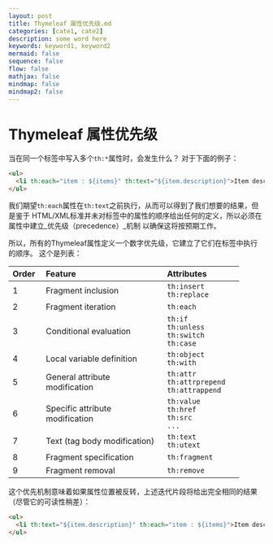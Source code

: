 ```yaml
---
layout: post
title: Thymeleaf 属性优先级.md
categories: [cate1, cate2]
description: some word here
keywords: keyword1, keyword2
mermaid: false
sequence: false
flow: false
mathjax: false
mindmap: false
mindmap2: false
---
```

# Thymeleaf 属性优先级

当在同一个标签中写入多个`th:*`属性时，会发生什么？ 对于下面的例子：

```html
<ul>
  <li th:each="item : ${items}" th:text="${item.description}">Item description here...</li>
</ul>
```

我们期望`th:each`属性在`th:text`之前执行，从而可以得到了我们想要的结果，但是鉴于 HTML/XML标准并未对标签中的属性的顺序给出任何的定义，所以必须在属性中建立_优先级（precedence）_机制
以确保这将按预期工作。

所以，所有的Thymeleaf属性定义一个数字优先级，它建立了它们在标签中执行的顺序。 这个是列表：

<div class="table-scroller">
<table style="width:90%;">
<colgroup>
<col style="width: 11%">
<col style="width: 48%">
<col style="width: 30%">
</colgroup>
<thead>
<tr class="header">
<th style="text-align: left;">Order</th>
<th style="text-align: left;">Feature</th>
<th style="text-align: left;">Attributes</th>
</tr>
</thead>
<tbody>
<tr class="odd">
<td style="text-align: left;">1</td>
<td style="text-align: left;">Fragment inclusion</td>
<td style="text-align: left;"><code>th:insert</code><br>
<code>th:replace</code></td>
</tr>
<tr class="even">
<td style="text-align: left;">2</td>
<td style="text-align: left;">Fragment iteration</td>
<td style="text-align: left;"><code>th:each</code></td>
</tr>
<tr class="odd">
<td style="text-align: left;">3</td>
<td style="text-align: left;">Conditional evaluation</td>
<td style="text-align: left;"><code>th:if</code><br>
<code>th:unless</code><br>
<code>th:switch</code><br>
<code>th:case</code></td>
</tr>
<tr class="even">
<td style="text-align: left;">4</td>
<td style="text-align: left;">Local variable definition</td>
<td style="text-align: left;"><code>th:object</code><br>
<code>th:with</code></td>
</tr>
<tr class="odd">
<td style="text-align: left;">5</td>
<td style="text-align: left;">General attribute modification</td>
<td style="text-align: left;"><code>th:attr</code><br>
<code>th:attrprepend</code><br>
<code>th:attrappend</code></td>
</tr>
<tr class="even">
<td style="text-align: left;">6</td>
<td style="text-align: left;">Specific attribute modification</td>
<td style="text-align: left;"><code>th:value</code><br>
<code>th:href</code><br>
<code>th:src</code><br>
<code>...</code></td>
</tr>
<tr class="odd">
<td style="text-align: left;">7</td>
<td style="text-align: left;">Text (tag body modification)</td>
<td style="text-align: left;"><code>th:text</code><br>
<code>th:utext</code></td>
</tr>
<tr class="even">
<td style="text-align: left;">8</td>
<td style="text-align: left;">Fragment specification</td>
<td style="text-align: left;"><code>th:fragment</code></td>
</tr>
<tr class="odd">
<td style="text-align: left;">9</td>
<td style="text-align: left;">Fragment removal</td>
<td style="text-align: left;"><code>th:remove</code></td>
</tr>
</tbody>
</table>
</div>


这个优先机制意味着如果属性位置被反转，上述迭代片段将给出完全相同的结果（尽管它的可读性稍差）：

```html
<ul>
  <li th:text="${item.description}" th:each="item : ${items}">Item description here...</li>
</ul>
```
